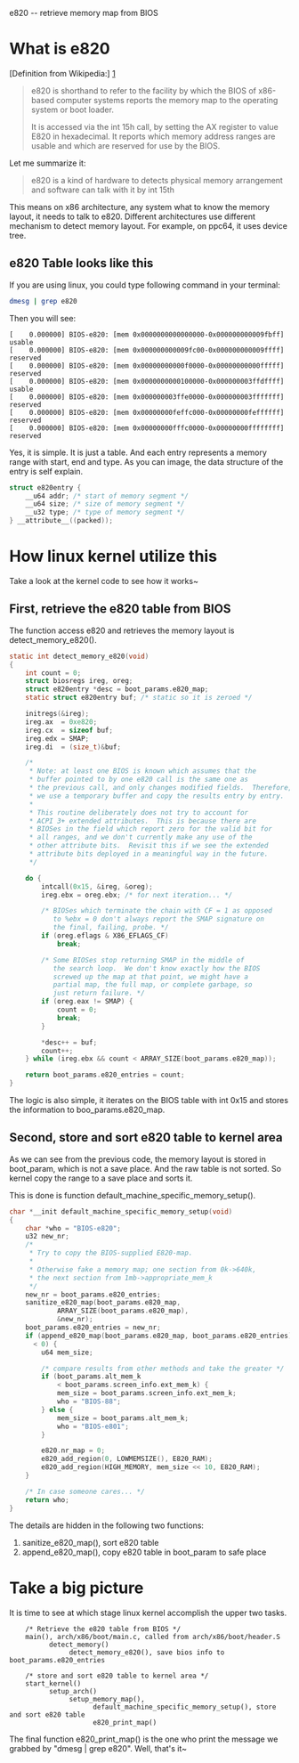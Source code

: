 e820 -- retrieve memory map from BIOS

# What is e820

[Definition from Wikipedia:] [1]

> e820 is shorthand to refer to the facility by which the BIOS of x86-based computer systems reports the memory map to the operating system or boot loader.
> 
> It is accessed via the int 15h call, by setting the AX register to value E820 in hexadecimal. It reports which memory address ranges are usable and which are reserved for use by the BIOS.

Let me summarize it:

> e820 is a kind of hardware to detects physical memory arrangement 
> and
> software can talk with it by int 15th

This means on x86 architecture, any system what to know the memory layout, it
needs to talk to e820. Different architectures use different mechanism to
detect memory layout. For example, on ppc64, it uses device tree.

## e820 Table looks like this

If you are using linux, you could type following command in your terminal:

```bash
dmesg | grep e820

```

Then you will see:

```
[    0.000000] BIOS-e820: [mem 0x0000000000000000-0x000000000009fbff] usable
[    0.000000] BIOS-e820: [mem 0x000000000009fc00-0x000000000009ffff] reserved
[    0.000000] BIOS-e820: [mem 0x00000000000f0000-0x00000000000fffff] reserved
[    0.000000] BIOS-e820: [mem 0x0000000000100000-0x000000003ffdffff] usable
[    0.000000] BIOS-e820: [mem 0x000000003ffe0000-0x000000003fffffff] reserved
[    0.000000] BIOS-e820: [mem 0x00000000feffc000-0x00000000feffffff] reserved
[    0.000000] BIOS-e820: [mem 0x00000000fffc0000-0x00000000ffffffff] reserved
```

Yes, it is simple. It is just a table. And each entry represents a memory
range with start, end and type. As you can image, the data structure of the
entry is self explain.

```c
struct e820entry {
	__u64 addr;	/* start of memory segment */
	__u64 size;	/* size of memory segment */
	__u32 type;	/* type of memory segment */
} __attribute__((packed));
```


# How linux kernel utilize this

Take a look at the kernel code to see how it works~

## First, retrieve the e820 table from BIOS

The function access e820 and retrieves the memory layout is
detect_memory_e820().

```c
static int detect_memory_e820(void)
{
	int count = 0;
	struct biosregs ireg, oreg;
	struct e820entry *desc = boot_params.e820_map;
	static struct e820entry buf; /* static so it is zeroed */

	initregs(&ireg);
	ireg.ax  = 0xe820;
	ireg.cx  = sizeof buf;
	ireg.edx = SMAP;
	ireg.di  = (size_t)&buf;

	/*
	 * Note: at least one BIOS is known which assumes that the
	 * buffer pointed to by one e820 call is the same one as
	 * the previous call, and only changes modified fields.  Therefore,
	 * we use a temporary buffer and copy the results entry by entry.
	 *
	 * This routine deliberately does not try to account for
	 * ACPI 3+ extended attributes.  This is because there are
	 * BIOSes in the field which report zero for the valid bit for
	 * all ranges, and we don't currently make any use of the
	 * other attribute bits.  Revisit this if we see the extended
	 * attribute bits deployed in a meaningful way in the future.
	 */

	do {
		intcall(0x15, &ireg, &oreg);
		ireg.ebx = oreg.ebx; /* for next iteration... */

		/* BIOSes which terminate the chain with CF = 1 as opposed
		   to %ebx = 0 don't always report the SMAP signature on
		   the final, failing, probe. */
		if (oreg.eflags & X86_EFLAGS_CF)
			break;

		/* Some BIOSes stop returning SMAP in the middle of
		   the search loop.  We don't know exactly how the BIOS
		   screwed up the map at that point, we might have a
		   partial map, the full map, or complete garbage, so
		   just return failure. */
		if (oreg.eax != SMAP) {
			count = 0;
			break;
		}

		*desc++ = buf;
		count++;
	} while (ireg.ebx && count < ARRAY_SIZE(boot_params.e820_map));

	return boot_params.e820_entries = count;
}
```

The logic is also simple, it iterates on the BIOS table with int 0x15 and
stores the information to boo_params.e820_map.

## Second, store and sort e820 table to kernel area

As we can see from the previous code, the memory layout is stored in
boot_param, which is not a save place. And the raw table is not sorted. So
kernel copy the range to a save place and sorts it.

This is done is function default_machine_specific_memory_setup().

```c
char *__init default_machine_specific_memory_setup(void)
{
	char *who = "BIOS-e820";
	u32 new_nr;
	/*
	 * Try to copy the BIOS-supplied E820-map.
	 *
	 * Otherwise fake a memory map; one section from 0k->640k,
	 * the next section from 1mb->appropriate_mem_k
	 */
	new_nr = boot_params.e820_entries;
	sanitize_e820_map(boot_params.e820_map,
			ARRAY_SIZE(boot_params.e820_map),
			&new_nr);
	boot_params.e820_entries = new_nr;
	if (append_e820_map(boot_params.e820_map, boot_params.e820_entries)
	  < 0) {
		u64 mem_size;

		/* compare results from other methods and take the greater */
		if (boot_params.alt_mem_k
		    < boot_params.screen_info.ext_mem_k) {
			mem_size = boot_params.screen_info.ext_mem_k;
			who = "BIOS-88";
		} else {
			mem_size = boot_params.alt_mem_k;
			who = "BIOS-e801";
		}

		e820.nr_map = 0;
		e820_add_region(0, LOWMEMSIZE(), E820_RAM);
		e820_add_region(HIGH_MEMORY, mem_size << 10, E820_RAM);
	}

	/* In case someone cares... */
	return who;
}
```

The details are hidden in the following two functions:
1. sanitize_e820_map(), sort e820 table
2. append_e820_map(), copy e820 table in boot_param to safe place

# Take a big picture

It is time to see at which stage linux kernel accomplish the upper two tasks.

```
    /* Retrieve the e820 table from BIOS */
    main(), arch/x86/boot/main.c, called from arch/x86/boot/header.S
          detect_memory()
               detect_memory_e820(), save bios info to boot_params.e820_entries

    /* store and sort e820 table to kernel area */
    start_kernel()
          setup_arch()
               setup_memory_map(), 
                     default_machine_specific_memory_setup(), store and sort e820 table
                     e820_print_map()
```

The final function e820_print_map() is the one who print the message we
grabbed by "dmesg | grep e820". Well, that's it~

[1]: https://en.wikipedia.org/wiki/E820
